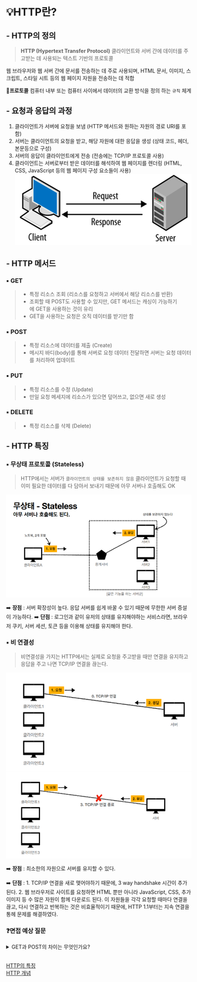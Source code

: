# 💡HTTP란?

## - HTTP의 정의

> **HTTP (Hypertext Transfer Protocol)**
> 클라이언트와 서버 간에 데이터를 주고받는 데 사용되는 텍스트 기반의 프로토콜

웹 브라우저와 웹 서버 간에 문서를 전송하는 데 주로 사용되며, HTML 문서, 이미지, 스크립트, 스타일 시트 등의 웹 페이지 자원을 전송하는 데 적합

**🤔프로토콜**
컴퓨터 내부 또는 컴퓨터 사이에서 데이터의 교환 방식을 정의 하는 `규칙` 체계

## - 요청과 응답의 과정

1. 클라이언트가 서버에 요청을 보냄 (HTTP 메서드와 원하는 자원의 경로 URI를 포함)
2. 서버는 클라이언트의 요청을 받고, 해당 자원에 대한 응답을 생성 (상태 코드, 헤더, 본문등으로 구성)
3. 서버의 응답이 클라이언트에게 전송 (전송에는 TCP/IP 프로토콜 사용)
4. 클라이언트는 서버로부터 받은 데이터를 해석하여 웹 페이지를 렌더링 (HTML, CSS, JavaScript 등의 웹 페이지 구성 요소들이 사용)
   ![](./img/request.png)

## - HTTP 메서드

### ▪️ GET

> - 특정 리소스 조회 (리소스를 요청하고 서버에서 해당 리소스를 반환)
> - 조회할 때 POST도 사용할 수 있지만, GET 메서드는 캐싱이 가능하기에 GET을 사용하는 것이 유리
> - GET을 사용하는 요청은 오직 데이터를 받기만 함

### ▪️ POST

> - 특정 리소스에 데이터를 제출 (Create)
> - 메시지 바디(body)를 통해 서버로 요청 데이터 전달하면 서버는 요청 데이터를 처리하여 업데이트

### ▪️ PUT

> - 특정 리소스를 수정 (Update)
> - 만일 요청 메세지에 리소스가 있으면 덮어쓰고, 없으면 새로 생성

### ▪️ DELETE

> - 특정 리소스를 삭제 (Delete)

## - HTTP 특징

### ▪️ **무상태 프로토콜 (Stateless)**

> HTTP에서는 서버가 `클라이언트의 상태를 보존하지 않음`
> 클라이언트가 요청할 때 이미 필요한 데이터를 다 담아서 보내기 때문에 아무 서버나 호출해도 OK

![](./img/stateless.png)

➡️ **장점** : 서버 확장성이 높다. 응답 서버를 쉽게 바꿀 수 있기 때문에 무한한 서버 증설이 가능하다.
➡️ **단점** : 로그인과 같이 유저의 상태를 유지해야하는 서비스라면, 브라우저 쿠키, 서버 세션, 토큰 등을 이용해 상태를 유지해야 한다.

### ▪️ **비 연결성**

> 비연결성을 가지는 HTTP에서는 실제로 요청을 주고받을 때만 연결을 유지하고 응답을 주고 나면 TCP/IP 연결을 끊는다.

![](./img/connectionless1.png)
![](./img/connectionless2.png)

➡️ **장점** : 최소한의 자원으로 서버를 유지할 수 있다.

➡️ **단점** : 1. TCP/IP 연결을 새로 맺어야하기 때문에, 3 way handshake 시간이 추가된다. 2. 웹 브라우저로 사이트를 요청하면 HTML 뿐만 아니라 JavaScript, CSS, 추가 이미지 등 수 많은 자원이 함께 다운로드 된다.
이 자원들을 각각 요청할 때마다 연결을 끊고, 다시 연결하고 반복하는 것은 비효율적이기 때문에, HTTP 1.1부터는 지속 연결을 통헤 문제를 해결하였다.

### ❓면접 예상 질문

<details>
   <summary>GET과 POST의 차이는 무엇인가요?</summary>
    GET은 정보를 요청할 때 사용하는 메서드이고, POST는 서버에 데이터를 보내는 메서드입니다.
<br />
</details> 
  
<br />

[HTTP의 특징](https://hanamon.kr/%EB%84%A4%ED%8A%B8%EC%9B%8C%ED%81%AC-http-http%EB%9E%80-%ED%8A%B9%EC%A7%95-%EB%AC%B4%EC%83%81%ED%83%9C-%EB%B9%84%EC%97%B0%EA%B2%B0%EC%84%B1/)
<br />
[HTTP 개념](https://prmblogs.tistory.com/56)
